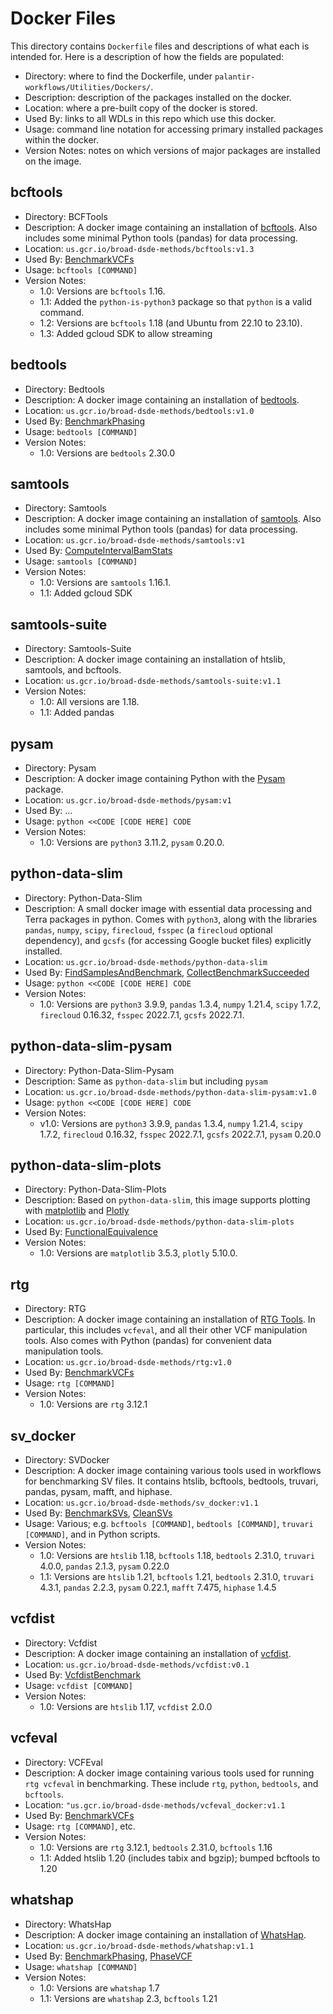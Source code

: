 # Docker Files

This directory contains `Dockerfile` files and descriptions of what each is intended for. Here is a description of how the fields are populated:
* Directory: where to find the Dockerfile, under `palantir-workflows/Utilities/Dockers/`.
* Description: description of the packages installed on the docker.
* Location: where a pre-built copy of the docker is stored.
* Used By: links to all WDLs in this repo which use this docker.
* Usage: command line notation for accessing primary installed packages within the docker.
* Version Notes: notes on which versions of major packages are installed on the image.

## bcftools

* Directory: BCFTools
* Description: A docker image containing an installation of [bcftools](https://samtools.github.io/bcftools/bcftools.html). Also includes some minimal Python tools (pandas) for data processing.
* Location: `us.gcr.io/broad-dsde-methods/bcftools:v1.3`
* Used By: [BenchmarkVCFs](../../BenchmarkVCFs/BenchmarkVCFs.wdl)
* Usage: `bcftools [COMMAND]`
* Version Notes:
  * 1.0: Versions are `bcftools` 1.16.
  * 1.1: Added the `python-is-python3` package so that `python` is a valid command.
  * 1.2: Versions are `bcftools` 1.18 (and Ubuntu from 22.10 to 23.10).
  * 1.3: Added gcloud SDK to allow streaming

## bedtools

* Directory: Bedtools
* Description: A docker image containing an installation of [bedtools](https://bedtools.readthedocs.io/en/latest/).
* Location: `us.gcr.io/broad-dsde-methods/bedtools:v1.0`
* Used By: [BenchmarkPhasing](../../BenchmarkPhasing/BenchmarkPhasing.wdl)
* Usage: `bedtools [COMMAND]`
* Version Notes:
  * 1.0: Versions are `bedtools` 2.30.0

## samtools

* Directory: Samtools
* Description: A docker image containing an installation of [samtools](https://github.com/samtools/samtools). Also
includes some minimal Python tools (pandas) for data processing.
* Location: `us.gcr.io/broad-dsde-methods/samtools:v1`
* Used By: [ComputeIntervalBamStats](../IntervalFiles/ComputeIntervalBamStats.wdl)
* Usage: `samtools [COMMAND]`
* Version Notes:
  * 1.0: Versions are `samtools` 1.16.1.
  * 1.1: Added gcloud SDK

## samtools-suite

* Directory: Samtools-Suite
* Description: A docker image containing an installation of htslib, samtools, and bcftools.
* Location: `us.gcr.io/broad-dsde-methods/samtools-suite:v1.1`
* Version Notes:
  * 1.0: All versions are 1.18.
  * 1.1: Added pandas

## pysam

* Directory: Pysam
* Description: A docker image containing Python with the [Pysam](https://pysam.readthedocs.io/en/latest/api.html) package.
* Location: `us.gcr.io/broad-dsde-methods/pysam:v1`
* Used By: ...
* Usage: `python <<CODE [CODE HERE] CODE`
* Version Notes:
  * 1.0: Versions are `python3` 3.11.2, `pysam` 0.20.0.

## python-data-slim

* Directory: Python-Data-Slim
* Description: A small docker image with essential data processing and Terra packages in python. Comes with `python3`, along with the libraries `pandas`, `numpy`, `scipy`, `firecloud`, `fsspec` (a `firecloud` optional dependency), and `gcsfs` (for accessing Google bucket files) explicitly installed.
* Location: `us.gcr.io/broad-dsde-methods/python-data-slim`
* Used By: [FindSamplesAndBenchmark](../../BenchmarkVCFs/FindSamplesAndBenchmark.wdl), [CollectBenchmarkSucceeded](../WDLs/CollectBenchmarkSucceeded.wdl)
* Usage: `python <<CODE [CODE HERE] CODE`
* Version Notes: 
  * 1.0: Versions are `python3` 3.9.9, `pandas` 1.3.4, `numpy` 1.21.4, `scipy` 1.7.2, `firecloud` 0.16.32, 
  `fsspec` 2022.7.1, `gcsfs` 2022.7.1.

## python-data-slim-pysam

* Directory: Python-Data-Slim-Pysam
* Description: Same as `python-data-slim` but including `pysam`
* Location: `us.gcr.io/broad-dsde-methods/python-data-slim-pysam:v1.0`
* Usage: `python <<CODE [CODE HERE] CODE`
* Version Notes: 
  * v1.0: Versions are `python3` 3.9.9, `pandas` 1.3.4, `numpy` 1.21.4, `scipy` 1.7.2, `firecloud` 0.16.32, 
  `fsspec` 2022.7.1, `gcsfs` 2022.7.1, `pysam` 0.20.0

## python-data-slim-plots

* Directory: Python-Data-Slim-Plots
* Description: Based on `python-data-slim`, this image supports plotting with [matplotlib](https://matplotlib.org/) and [Plotly](https://plotly.com/)
* Location: `us.gcr.io/broad-dsde-methods/python-data-slim-plots`
* Used By: [FunctionalEquivalence](../../FunctionalEquivalence/FunctionalEquivalence.wdl)
* Version Notes:
  * 1.0: Versions are `matplotlib` 3.5.3, `plotly` 5.10.0.

## rtg

* Directory: RTG
* Description: A docker image containing an installation of [RTG Tools](https://github.com/RealTimeGenomics/rtg-tools). In particular, this includes `vcfeval`, and all their other VCF manipulation tools. Also comes with Python (pandas) for convenient data manipulation tools.
* Location: `us.gcr.io/broad-dsde-methods/rtg:v1.0`
* Used By: [BenchmarkVCFs](../../BenchmarkVCFs/BenchmarkVCFs.wdl)
* Usage: `rtg [COMMAND]`
* Version Notes: 
  * 1.0: Versions are `rtg` 3.12.1

## sv_docker

* Directory: SVDocker
* Description: A docker image containing various tools used in workflows for benchmarking SV files. It contains htslib, bcftools, bedtools, truvari, pandas, pysam, mafft, and hiphase.
* Location: `us.gcr.io/broad-dsde-methods/sv_docker:v1.1`
* Used By: [BenchmarkSVs](/BenchmarkSVs/BenchmarkSVs.wdl), [CleanSVs](/BenchmarkSVs/CleanSVs.wdl)
* Usage: Various; e.g. `bcftools [COMMAND]`, `bedtools [COMMAND]`, `truvari [COMMAND]`, and in Python scripts.
* Version Notes:
  * 1.0: Versions are `htslib` 1.18, `bcftools` 1.18, `bedtools` 2.31.0, `truvari` 4.0.0, `pandas` 2.1.3, `pysam` 0.22.0 
  * 1.1: Versions are `htslib` 1.21, `bcftools` 1.21, `bedtools` 2.31.0, `truvari` 4.3.1, `pandas` 2.2.3, `pysam` 0.22.1, `mafft` 7.475, `hiphase` 1.4.5

## vcfdist

* Directory: Vcfdist
* Description: A docker image containing an installation of [vcfdist](https://github.com/TimD1/vcfdist).
* Location: `us.gcr.io/broad-dsde-methods/vcfdist:v0.1`
* Used By: [VcfdistBenchmark](../../BenchmarkVCFs/VcfdistBenchmark.wdl)
* Usage: `vcfdist [COMMAND]`
* Version Notes:
  * 1.0: Versions are `htslib` 1.17, `vcfdist` 2.0.0


## vcfeval

* Directory: VCFEval
* Description: A docker image containing various tools used for running `rtg vcfeval` in benchmarking. These include `rtg`,
`python`, `bedtools`, and `bcftools`.
* Location: `"us.gcr.io/broad-dsde-methods/vcfeval_docker:v1.1`
* Used By: [BenchmarkVCFs](../../BenchmarkVCFs/BenchmarkVCFs.wdl)
* Usage: `rtg [COMMAND]`, etc.
* Version Notes:
  * 1.0: Versions are `rtg` 3.12.1, `bedtools` 2.31.0, `bcftools` 1.16
  * 1.1: Added htslib 1.20 (includes tabix and bgzip); bumped bcftools to 1.20

## whatshap

* Directory: WhatsHap
* Description: A docker image containing an installation of [WhatsHap](https://whatshap.readthedocs.io/en/latest/).
* Location: `us.gcr.io/broad-dsde-methods/whatshap:v1.1`
* Used By: [BenchmarkPhasing](../../BenchmarkPhasing/BenchmarkPhasing.wdl), [PhaseVCF](../../BenchmarkPhasing/PhaseVCF.wdl)
* Usage: `whatshap [COMMAND]`
* Version Notes:
  * 1.0: Versions are `whatshap` 1.7
  * 1.1: Versions are `whatshap` 2.3, `bcftools` 1.21
